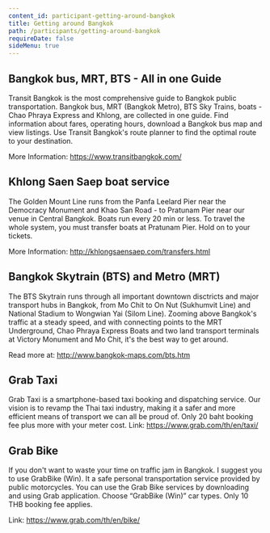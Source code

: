 ```yaml
---
content_id: participant-getting-around-bangkok
title: Getting around Bangkok
path: /participants/getting-around-bangkok
requireDate: false
sideMenu: true
---
```




## Bangkok bus, MRT, BTS - All in one Guide

Transit Bangkok is the most comprehensive guide to Bangkok public transportation. Bangkok bus, MRT (Bangkok Metro), BTS Sky Trains, boats - Chao Phraya Express and Khlong, are collected in one guide. Find information about fares, operating hours, download a Bangkok bus map and view listings. Use Transit Bangkok's route planner to find the optimal route to your destination.

More Information: https://www.transitbangkok.com/


## Khlong Saen Saep boat service
The Golden Mount Line runs from the Panfa Leelard Pier near the Democracy Monument and Khao San Road - to Pratunam Pier near our venue in Central Bangkok. Boats run every 20 min or less. To travel the whole system, you must transfer boats at Pratunam Pier. Hold on to your tickets.

More Information: http://khlongsaensaep.com/transfers.html


## Bangkok Skytrain (BTS) and Metro (MRT)
The BTS Skytrain runs through all important downtown disctricts and major transport hubs in Bangkok, from Mo Chit to On Nut (Sukhumvit Line) and National Stadium to Wongwian Yai (Silom Line). Zooming above Bangkok's traffic at a steady speed, and with connecting points to the MRT Underground, Chao Phraya Express Boats and two land transport terminals at Victory Monument and Mo Chit, it's the best way to get around.

Read more at: http://www.bangkok-maps.com/bts.htm


## Grab Taxi

Grab Taxi is a smartphone-based taxi booking and dispatching service. Our vision is to revamp the Thai taxi industry, making it a safer and more efficient means of transport we can all be proud of. Only 20 baht booking fee plus more with your meter cost. Link: https://www.grab.com/th/en/taxi/

## Grab Bike

If you don't want to waste your time on traffic jam in Bangkok. I suggest you to use GrabBike (Win). It a safe personal transportation service provided by public motorcycles. You can use the Grab Bike services by downloading and using Grab application. Choose “GrabBike (Win)” car types. Only 10 THB booking fee applies.

Link: https://www.grab.com/th/en/bike/